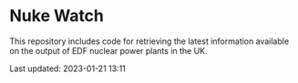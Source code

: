 # Nuke Watch

This repository includes code for retrieving the latest information available on the output of EDF nuclear power plants in the UK.

Last updated: 2023-01-21 13:11